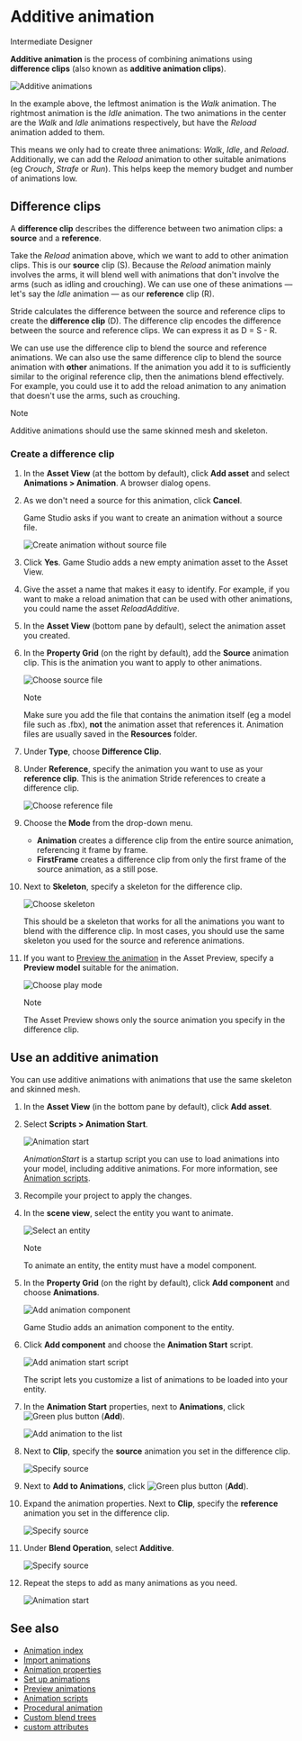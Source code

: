 # Additive animation

<span class="badge text-bg-primary">Intermediate</span>
<span class="badge text-bg-success">Designer</span>

**Additive animation** is the process of combining animations using **difference clips** (also known as **additive animation clips**).

![Additive animations](media/animations-additive-sample.gif)

In the example above, the leftmost animation is the *Walk* animation. The rightmost animation is the *Idle* animation. The two animations in the center are the *Walk* and *Idle* animations respectively, but have the *Reload* animation added to them.

This means we only had to create three animations: *Walk*, *Idle*, and *Reload*. Additionally, we can add the *Reload* animation to other suitable animations (eg *Crouch*, *Strafe* or *Run*). This helps keep the memory budget and number of animations low.

## Difference clips

A **difference clip** describes the difference between two animation clips: a **source** and a **reference**.

Take the *Reload* animation above, which we want to add to other animation clips. This is our **source** clip (S). Because the *Reload* animation mainly involves the arms, it will blend well with animations that don't involve the arms (such as idling and crouching). We can use one of these animations — let's say the *Idle* animation — as our **reference** clip (R).

Stride calculates the difference between the source and reference clips to create the **difference clip** (D). The difference clip encodes the difference between the source and reference clips. We can express it as D = S - R.

We can use use the difference clip to blend the source and reference animations. We can also use the same difference clip to blend the source animation with **other** animations. If the animation you add it to is sufficiently similar to the original reference clip, then the animations blend effectively. For example, you could use it to add the reload animation to any animation that doesn't use the arms, such as crouching.

>[!Note]
>Additive animations should use the same skinned mesh and skeleton.

### Create a difference clip

1. In the **Asset View** (at the bottom by default), click **Add asset** and select **Animations > Animation**. A browser dialog opens.

2. As we don't need a source for this animation, click **Cancel**.

    Game Studio asks if you want to create an animation without a source file.

    ![Create animation without source file](media/create-animation-without-source-file.png)

3. Click **Yes**. Game Studio adds a new empty animation asset to the Asset View.

4. Give the asset a name that makes it easy to identify. For example, if you want to make a reload animation that can be used with other animations, you could name the asset *ReloadAdditive*.

5. In the **Asset View** (bottom pane by default), select the animation asset you created.

6. In the **Property Grid** (on the right by default), add the **Source** animation clip. This is the animation you want to apply to other animations.

    ![Choose source file](media/animations-additive-animations-1.png)

     >[!Note]
     >Make sure you add the file that contains the animation itself (eg a model file such as .fbx), **not** the animation asset that references it. Animation files are usually saved in the **Resources** folder.

7. Under **Type**, choose **Difference Clip**.

8. Under **Reference**, specify the animation you want to use as your **reference clip**. This is the animation Stride references to create a difference clip.

    ![Choose reference file](media/animations-additive-animations-2.png)

9. Choose the **Mode** from the drop-down menu.

    * **Animation** creates a difference clip from the entire source animation, referencing it frame by frame.
    * **FirstFrame** creates a difference clip from only the first frame of the source animation, as a still pose.

10. Next to **Skeleton**, specify a skeleton for the difference clip.

    ![Choose skeleton](media/animations-additive-animations-3.png)

    This should be a skeleton that works for all the animations you want to blend with the difference clip. In most cases, you should use the same skeleton you used for the source and reference animations.

11. If you want to [Preview the animation](preview-animations.md) in the Asset Preview,
specify a **Preview model** suitable for the animation.

    ![Choose play mode](media/animations-additive-animations-4.png)

    >[!Note]
    >The Asset Preview shows only the source animation you specify in the difference clip.

## Use an additive animation

You can use additive animations with animations that use the same skeleton and skinned mesh.

1. In the **Asset View** (in the bottom pane by default), click **Add asset**.

2. Select **Scripts > Animation Start**.

    ![Animation start](media/animations-additive-animations-animation-start.png)

     *AnimationStart* is a startup script you can use to load animations into your model, including additive animations. For more information, see [Animation scripts](animation-scripts.md).

3. Recompile your project to apply the changes.

4. In the **scene view**, select the entity you want to animate.

    ![Select an entity](media/animations-use-3d-animations-select-entity.png)

    >[!Note]
    >To animate an entity, the entity must have a model component.

5. In the **Property Grid** (on the right by default), click **Add component** and choose **Animations**.

    ![Add animation component](media/animations-use-3d-animations-add-animation-component.png)

    Game Studio adds an animation component to the entity.

6. Click **Add component** and choose the **Animation Start** script.

    ![Add animation start script](media/add-animation-start-script.png)

    The script lets you customize a list of animations to be loaded into your entity.

7. In the **Animation Start** properties, next to **Animations**, click ![Green plus button](~/manual/game-studio/media/green-plus-icon.png) (**Add**).

    ![Add animation to the list](media/add-animation-to-list.png)

8. Next to **Clip**, specify the **source** animation you set in the difference clip.

    ![Specify source](media/specify-clip-1.png)

9. Next to **Add to Animations**, click ![Green plus button](~/manual/game-studio/media/green-plus-icon.png) (**Add**).

10. Expand the animation properties. Next to **Clip**, specify the **reference** animation you set in the difference clip.

    ![Specify source](media/specify-clip-2.png)

11. Under **Blend Operation**, select **Additive**.

    ![Specify source](media/type-additive.png)

12. Repeat the steps to add as many animations as you need.

    ![Animation start](media/animations-additive-animations-start2.png)

## See also

* [Animation index](index.md)
* [Import animations](import-animations.md)
* [Animation properties](animation-properties.md)
* [Set up animations](set-up-animations.md)
* [Preview animations](preview-animations.md)
* [Animation scripts](animation-scripts.md)
* [Procedural animation](procedural-animation.md)
* [Custom blend trees](custom-blend-trees.md)
* [custom attributes](custom-attributes.md)